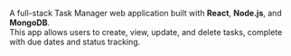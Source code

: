 A full-stack Task Manager web application built with **React**, **Node.js**, and **MongoDB**.  
This app allows users to create, view, update, and delete tasks, complete with due dates and status tracking.
